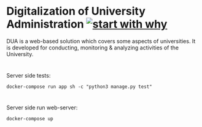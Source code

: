 # Digitalization of University Administration [![start with why](https://img.shields.io/badge/%20UnitTests-passing%3F-green.svg?style=flat)](http://www.ted.com/talks/simon_sinek_how_great_leaders_inspire_action)

DUA is a web-based solution which covers some aspects of universities. It is developed for conducting, monitoring & analyzing activities of the University.
#
Server side tests:
```
docker-compose run app sh -c "python3 manage.py test"
```
#
Server side run web-server:
```
docker-compose up
```
